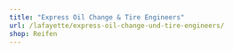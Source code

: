 ```yaml
---
title: "Express Oil Change & Tire Engineers"
url: /lafayette/express-oil-change-und-tire-engineers/
shop: Reifen
---
```

